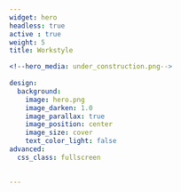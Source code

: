 ```yaml
---
widget: hero
headless: true
active : true
weight: 5
title: Workstyle

<!--hero_media: under_construction.png-->
    
design:
  background:
    image: hero.png
    image_darken: 1.0
    image_parallax: true
    image_position: center
    image_size: cover
    text_color_light: false
advanced:
  css_class: fullscreen
  

---
```



